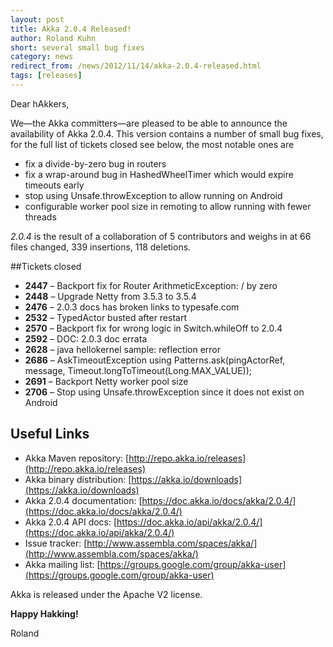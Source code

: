 ```yaml
---
layout: post
title: Akka 2.0.4 Released!
author: Roland Kuhn
short: several small bug fixes
category: news
redirect_from: /news/2012/11/14/akka-2.0.4-released.html
tags: [releases]
---
```


Dear hAkkers,

We—the Akka committers—are pleased to be able to announce the availability of Akka 2.0.4.
This version contains a number of small bug fixes, for the full list of tickets closed see below, the most notable ones are

- fix a divide-by-zero bug in routers
- fix a wrap-around bug in HashedWheelTimer which would expire timeouts early
- stop using Unsafe.throwException to allow running on Android
- configurable worker pool size in remoting to allow running with fewer threads

*2.0.4* is the result of a collaboration of 5 contributors and weighs in at 66 files changed, 339 insertions, 118 deletions.


##Tickets closed

* **2447** – Backport fix for Router ArithmeticException: / by zero
* **2448** – Upgrade Netty from 3.5.3 to 3.5.4
* **2476** – 2.0.3 docs has broken links to typesafe.com
* **2532** – TypedActor busted after restart
* **2570** – Backport fix for wrong logic in Switch.whileOff to 2.0.4
* **2592** – DOC: 2.0.3 doc errata
* **2628** – java hellokernel sample: reflection error
* **2686** – AskTimeoutException using Patterns.ask(pingActorRef, message, Timeout.longToTimeout(Long.MAX_VALUE));
* **2691** – Backport Netty worker pool size
* **2706** – Stop using Unsafe.throwException since it does not exist on Android

## Useful Links

* Akka Maven repository: [http://repo.akka.io/releases](http://repo.akka.io/releases)
* Akka binary distribution: [https://akka.io/downloads](https://akka.io/downloads)
* Akka 2.0.4 documentation: [https://doc.akka.io/docs/akka/2.0.4/](https://doc.akka.io/docs/akka/2.0.4/)
* Akka 2.0.4 API docs: [https://doc.akka.io/api/akka/2.0.4/](https://doc.akka.io/api/akka/2.0.4/)
* Issue tracker: [http://www.assembla.com/spaces/akka/](http://www.assembla.com/spaces/akka/)
* Akka mailing list: [https://groups.google.com/group/akka-user](https://groups.google.com/group/akka-user)

Akka is released under the Apache V2 license.

**Happy Hakking!**

Roland
